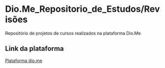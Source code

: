 # Dio.Me_Repositorio_de_Estudos/Revisões
Repositório de projetos de cursos realizados na plataforma Dio.Me

## Link da plataforma

[Plataforma dio.me](https://www.dio.me/)

